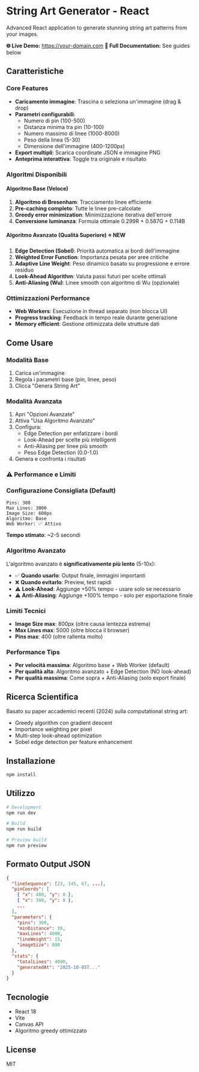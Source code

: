 # String Art Generator - React

Advanced React application to generate stunning string art patterns from your images.

**🌐 Live Demo:** https://your-domain.com
**📖 Full Documentation:** See guides below

## Caratteristiche

### Core Features
- **Caricamento immagine**: Trascina o seleziona un'immagine (drag & drop)
- **Parametri configurabili**:
  - Numero di pin (100-500)
  - Distanza minima tra pin (10-100)
  - Numero massimo di linee (1000-8000)
  - Peso della linea (5-30)
  - Dimensione dell'immagine (400-1200px)
- **Export multipli**: Scarica coordinate JSON e immagine PNG
- **Anteprima interattiva**: Toggle tra originale e risultato

### Algoritmi Disponibili

#### Algoritmo Base (Veloce)
1. **Algoritmo di Bresenham**: Tracciamento linee efficiente
2. **Pre-caching completo**: Tutte le linee pre-calcolate
3. **Greedy error minimization**: Minimizzazione iterativa dell'errore
4. **Conversione luminanza**: Formula ottimale 0.299R + 0.587G + 0.114B

#### Algoritmo Avanzato (Qualità Superiore) ⭐ NEW
1. **Edge Detection (Sobel)**: Priorità automatica ai bordi dell'immagine
2. **Weighted Error Function**: Importanza pesata per aree critiche
3. **Adaptive Line Weight**: Peso dinamico basato su progressione e errore residuo
4. **Look-Ahead Algorithm**: Valuta passi futuri per scelte ottimali
5. **Anti-Aliasing (Wu)**: Linee smooth con algoritmo di Wu (opzionale)

### Ottimizzazioni Performance

- **Web Workers**: Esecuzione in thread separato (non blocca UI)
- **Progress tracking**: Feedback in tempo reale durante generazione
- **Memory efficient**: Gestione ottimizzata delle strutture dati

## Come Usare

### Modalità Base
1. Carica un'immagine
2. Regola i parametri base (pin, linee, peso)
3. Clicca "Genera String Art"

### Modalità Avanzata
1. Apri "Opzioni Avanzate"
2. Attiva "Usa Algoritmo Avanzato"
3. Configura:
   - Edge Detection per enfatizzare i bordi
   - Look-Ahead per scelte più intelligenti
   - Anti-Aliasing per linee più smooth
   - Peso Edge Detection (0.0-1.0)
4. Genera e confronta i risultati

### ⚠️ Performance e Limiti

### Configurazione Consigliata (Default)
```
Pins: 300
Max Lines: 3000
Image Size: 600px
Algoritmo: Base
Web Worker: ✅ Attivo
```

**Tempo stimato**: ~2-5 secondi

### Algoritmo Avanzato
L'algoritmo avanzato è **significativamente più lento** (5-10x):
- ✅ **Quando usarlo**: Output finale, immagini importanti
- ❌ **Quando evitarlo**: Preview, test rapidi
- ⚠️ **Look-Ahead**: Aggiunge +50% tempo - usare solo se necessario
- ⚠️ **Anti-Aliasing**: Aggiunge +100% tempo - solo per esportazione finale

### Limiti Tecnici
- **Image Size max**: 800px (oltre causa lentezza estrema)
- **Max Lines max**: 5000 (oltre blocca il browser)
- **Pins max**: 400 (oltre rallenta molto)

### Performance Tips

- **Per velocità massima**: Algoritmo base + Web Worker (default)
- **Per qualità alta**: Algoritmo avanzato + Edge Detection (NO look-ahead)
- **Per qualità massima**: Come sopra + Anti-Aliasing (solo export finale)

## Ricerca Scientifica

Basato su paper accademici recenti (2024) sulla computational string art:
- Greedy algorithm con gradient descent
- Importance weighting per pixel
- Multi-step look-ahead optimization
- Sobel edge detection per feature enhancement

## Installazione

```bash
npm install
```

## Utilizzo

```bash
# Development
npm run dev

# Build
npm run build

# Preview build
npm run preview
```

## Formato Output JSON

```json
{
  "lineSequence": [23, 145, 67, ...],
  "pinCoords": [
    { "x": 400, "y": 0 },
    { "x": 398, "y": 8 },
    ...
  ],
  "parameters": {
    "pins": 300,
    "minDistance": 30,
    "maxLines": 4000,
    "lineWeight": 15,
    "imageSize": 800
  },
  "stats": {
    "totalLines": 4000,
    "generatedAt": "2025-10-05T..."
  }
}
```

## Tecnologie

- React 18
- Vite
- Canvas API
- Algoritmo greedy ottimizzato

## License

MIT
